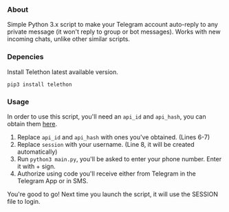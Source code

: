 ### About
Simple Python 3.x script to make your Telegram account auto-reply to any private message (it won't reply to group or bot messages).
Works with new incoming chats, unlike other similar scripts.

### Depencies
Install Telethon latest available version.
```
pip3 install telethon
```

### Usage
In order to use this script, you'll need an `api_id` and `api_hash`, you can obtain them [here](https://my.telegram.org/auth?to=apps).

1. Replace `api_id` and `api_hash` with ones you've obtained. (Lines 6-7)
2. Replace `session` with your username. (Line 8, it will be created automatically)
3. Run `python3 main.py`, you'll be asked to enter your phone number. Enter it with + sign.
4. Authorize using code you'll receive either from Telegram in the Telegram App or in SMS.

You're good to go! 
Next time you launch the script, it will use the SESSION file to login.
